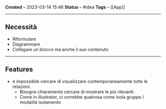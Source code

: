 **Created** – 2023-03-14 15:46
**Status** – #idea
**Tags** – [[App]]

---

## Necessità

- Riformulare
- Diagrammare
- Collegare un blocco ma anche il suo contenuto

---

## Features

- è impossibile cercare di visualizzare contemporaneamente tutte le relazioni.
	- Bisogna chiaramente cercare di mostrare le più rilevanti.
	- Come in illustrator, ci vorrebbe qualcosa come isola gruppo / modalità isolamento